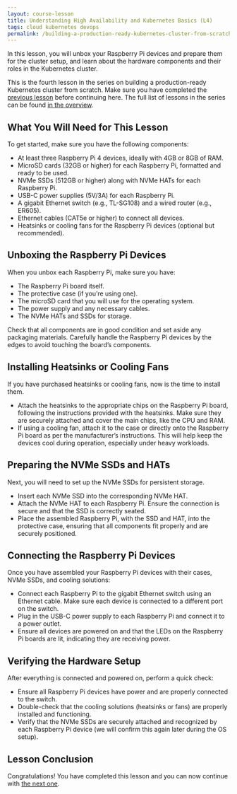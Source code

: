 ```yaml
---
layout: course-lesson
title: Understanding High Availability and Kubernetes Basics (L4)
tags: cloud kubernetes devops
permalink: /building-a-production-ready-kubernetes-cluster-from-scratch/lesson-4
---
```


In this lesson, you will unbox your Raspberry Pi devices and prepare them for
the cluster setup, and learn about the hardware components and their roles in
the Kubernetes cluster.

This is the fourth lesson in the series on building a production-ready
Kubernetes cluster from scratch. Make sure you have completed the
[previous lesson](/building-a-production-ready-kubernetes-cluster-from-scratch/lesson-3)
before continuing here. The full list of lessons in the series can be found
[in the overview](/building-a-production-ready-kubernetes-cluster-from-scratch).

## What You Will Need for This Lesson

To get started, make sure you have the following components:

- At least three Raspberry Pi 4 devices, ideally with 4GB or 8GB of RAM.
- MicroSD cards (32GB or higher) for each Raspberry Pi, formatted and ready to
  be used.
- NVMe SSDs (512GB or higher) along with NVMe HATs for each Raspberry Pi.
- USB-C power supplies (5V/3A) for each Raspberry Pi.
- A gigabit Ethernet switch (e.g., TL-SG108) and a wired router (e.g., ER605).
- Ethernet cables (CAT5e or higher) to connect all devices.
- Heatsinks or cooling fans for the Raspberry Pi devices (optional but
  recommended).

## Unboxing the Raspberry Pi Devices

When you unbox each Raspberry Pi, make sure you have:

- The Raspberry Pi board itself.
- The protective case (if you’re using one).
- The microSD card that you will use for the operating system.
- The power supply and any necessary cables.
- The NVMe HATs and SSDs for storage.

Check that all components are in good condition and set aside any packaging
materials. Carefully handle the Raspberry Pi devices by the edges to avoid
touching the board’s components.

## Installing Heatsinks or Cooling Fans

If you have purchased heatsinks or cooling fans, now is the time to install
them.

- Attach the heatsinks to the appropriate chips on the Raspberry Pi board,
  following the instructions provided with the heatsinks. Make sure they are
  securely attached and cover the main chips, like the CPU and RAM.
- If using a cooling fan, attach it to the case or directly onto the Raspberry
  Pi board as per the manufacturer’s instructions. This will help keep the
  devices cool during operation, especially under heavy workloads.

## Preparing the NVMe SSDs and HATs

Next, you will need to set up the NVMe SSDs for persistent storage.

- Insert each NVMe SSD into the corresponding NVMe HAT.
- Attach the NVMe HAT to each Raspberry Pi. Ensure the connection is secure and
  that the SSD is correctly seated.
- Place the assembled Raspberry Pi, with the SSD and HAT, into the protective
  case, ensuring that all components fit properly and are securely positioned.

## Connecting the Raspberry Pi Devices

Once you have assembled your Raspberry Pi devices with their cases, NVMe SSDs,
and cooling solutions:

- Connect each Raspberry Pi to the gigabit Ethernet switch using an Ethernet
  cable. Make sure each device is connected to a different port on the switch.
- Plug in the USB-C power supply to each Raspberry Pi and connect it to a power
  outlet.
- Ensure all devices are powered on and that the LEDs on the Raspberry Pi boards
  are lit, indicating they are receiving power.

## Verifying the Hardware Setup

After everything is connected and powered on, perform a quick check:

- Ensure all Raspberry Pi devices have power and are properly connected to the
  switch.
- Double-check that the cooling solutions (heatsinks or fans) are properly
  installed and functioning.
- Verify that the NVMe SSDs are securely attached and recognized by each
  Raspberry Pi device (we will confirm this again later during the OS setup).

## Lesson Conclusion

Congratulations! You have completed this lesson and you can now continue with
[the next one](/building-a-production-ready-kubernetes-cluster-from-scratch/lesson-5).
